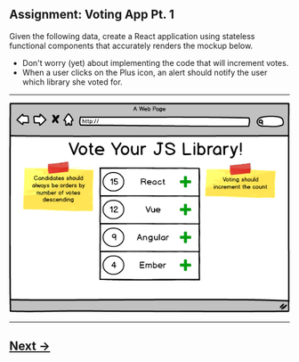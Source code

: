 ## Assignment: Voting App Pt. 1

Given the following data, create a React application using stateless functional components that accurately renders the mockup below.

- Don't worry (yet) about implementing the code that will increment votes.
- When a user clicks on the Plus icon, an alert should notify the user which library she voted for.
---
![voting-wireframe](../00.Media/images/voting.png)

---

## [Next ->](../01.Lessons/11.StatefulComponents.md)
